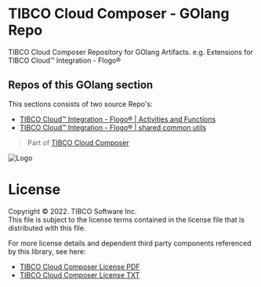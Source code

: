 # TIBCO Cloud Composer - GOlang Repo
TIBCO Cloud Composer Repository for GOlang Artifacts. e.g. Extensions for TIBCO Cloud™ Integration - Flogo®

## Repos of this GOlang section
This sections consists of two source Repo's:
- [TIBCO Cloud™ Integration - Flogo® | Activities and Functions](https://github.com/TIBCOSoftware/TCSTK-GOlang)
- [TIBCO Cloud™ Integration - Flogo® | shared common utils](https://github.com/TIBCOSoftware/TCSTK-common-mods)

> Part of [TIBCO Cloud Composer](https://tibcosoftware.github.io/TCSToolkit/)

![Logo](https://tibcosoftware.github.io/TIBCO-LABS/about/tibcolabs-brand.png "Labs Logo")

# License
Copyright © 2022. TIBCO Software Inc.<br>
This file is subject to the license terms contained in the license file that is distributed with this file.

For more license details and dependent third party components referenced by this library, see here:
- [TIBCO Cloud Composer License PDF](https://tibcosoftware.github.io/TCSToolkit/about/TIB_cloud-composer_license.pdf)
- [TIBCO Cloud Composer License TXT](https://tibcosoftware.github.io/TCSToolkit/about/TIB_cloud-composer_license.txt)
